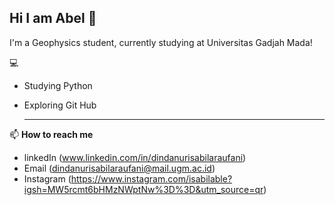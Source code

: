 ## Hi I am Abel 👋

I'm a Geophysics student, currently studying at Universitas Gadjah Mada!

💻 
- Studying Python 
- Exploring Git Hub

  ---

📫 **How to reach me**
- linkedIn (www.linkedin.com/in/dindanurisabilaraufani)
- Email (dindanurisabilaraufani@mail.ugm.ac.id)
- Instagram (https://www.instagram.com/isabilable?igsh=MW5rcmt6bHMzNWptNw%3D%3D&utm_source=qr)






